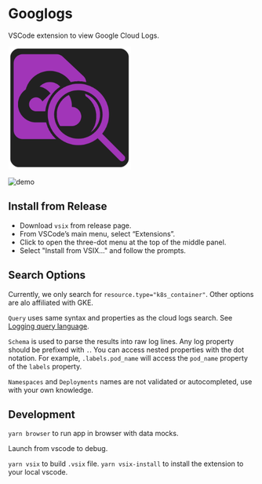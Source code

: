 # Googlogs

VSCode extension to view Google Cloud Logs.

<img src="res/icon.png" alt="icon" width="250">

![demo](res/demo.gif)

## Install from Release

* Download `vsix` from release page.
* From VSCode’s main menu, select “Extensions”.
* Click to open the three-dot menu at the top of the middle panel.
* Select "Install from VSIX..." and follow the prompts.

## Search Options

Currently, we only search for `resource.type="k8s_container"`. Other options are alo affiliated with GKE.

`Query` uses same syntax and properties as the cloud logs search. See [Logging query language](https://cloud.google.com/logging/docs/view/logging-query-language).

`Schema` is used to parse the results into raw log lines. Any log property should be prefixed with `.`. You can access nested properties with the dot notation. For example, `.labels.pod_name` will access the `pod_name` property of the `labels` property.

`Namespaces` and `Deployments` names are not validated or autocompleted, use with your own knowledge.

## Development

`yarn browser` to run app in browser with data mocks.

Launch from vscode to debug.

`yarn vsix` to build `.vsix` file. `yarn vsix-install` to install the extension to your local vscode.
